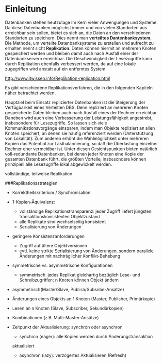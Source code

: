 # Einleitung

Datenbanken stehen heutzutage im Kern vieler Anwengungen und Systeme. Da diese Datenbanken möglichst immer und von vielen Standorten aus erreichbar sein sollen, bietet es sich an, die Daten an den verschiedenen Standorten zu speichern. Dies nennt man **verteiltes Dantenbanksystem**. Die Methode, um verteilte Datenbanksysteme zu erstellen und aufrecht zu erhalten nennt sicht **Replikation**. Daten können hiermit an mehreren Knoten gespeichert werden und bleiben damit auch nach Ausfall einer der Datenbankservern erreichbar. Die Geschwindigkeit der Lesezugriffe kann durch Replikation ebenfalls verbessert werden, da auf eine lokale zugegriffen wird anstatt auf ein entferntes System.

http://www.itwissen.info/Replikation-replication.html

Es gibt verschiedene Replikationsverfahren, die in den folgenden Kapiteln näher betrachtet werden.



Hauptziel beim Einsatz replizierter Datenbanken ist die Steigerung der Verfügbarkeit
 eines Verteilten DBS. Denn repliziert an mehreren Knoten gespeicherte 
Daten bleiben auch nach Ausfall eines der Rechner erreichbar. Daneben 
wird auch eine Verbesserung der Leistungsfähigkeit angestrebt, 
insbesondere für Lesezugriffe. So lassen sich viele 
Kommunikationsvorgänge einsparen, indem man Objekte repliziert an allen 
Knoten speichert, an denen sie häufig referenziert werden (Unterstützung
 von Lokalität). Zum anderen erhöht die Wahlmöglichkeit unter mehreren Kopien das Potential zur Lastbalancierung,
 so daß die Überlastung einzelner Rechner eher vermeidbar ist. Unter 
diesen Gesichtspunkten bieten natürlich voll-redundante Datenbanken, bei
 denen jeder Knoten eine Kopie der gesamten Datenbank führt, die größten
 Vorteile; insbesondere können prinzipiell alle Lesezugriffe lokal 
abgewickelt werden. 

vollständige, teilweise Replikation

###Replikationsstrategien

* Korrektheitskriterium / Synchronisation 

* 1-Kopien-Äquivalenz: 

  * vollständige Replikationstransparenz: jeder Zugriff liefert jüngsten transaktionskonsistenten Objektzustand 
  * alle Replikate sind wechselseitig konsistent
  * Serialisierung von Änderungen

* geringere Konsistenzanforderungen 

  * Zugriff auf ältere Objektversionen
  * evtl. keine strikte Serialisierung von Änderungen, sondern parallele Änderungen mit nachträglicher Konflikt-Behebung

* symmetrische vs. asymmetrische Konfigurationen 

  * symmetrisch: jedes Replikat gleichartig bezüglich Lese- und Schreibzugriffen; n Knoten können Objekt ändern 

*  asymmetrisch(Master/Slave, Publish/Subsribe-Ansätze) 

  * Änderungen eines Objekts an 1 Knoten (Master, Publisher, Primärkopie)
  * Lesen an n Knoten (Slave, Subscriber, Sekundärkopien) 
  * Kombinationen (z.B. Multi-Master-Ansätze)

* Zeitpunkt der Aktualisierung: synchron oder asynchron

  * synchron (eager): alle Kopien werden durch Änderungstransaktion 

  aktualisiert 

  * asynchron (lazy): verzögertes Aktualisieren (Refresh)
